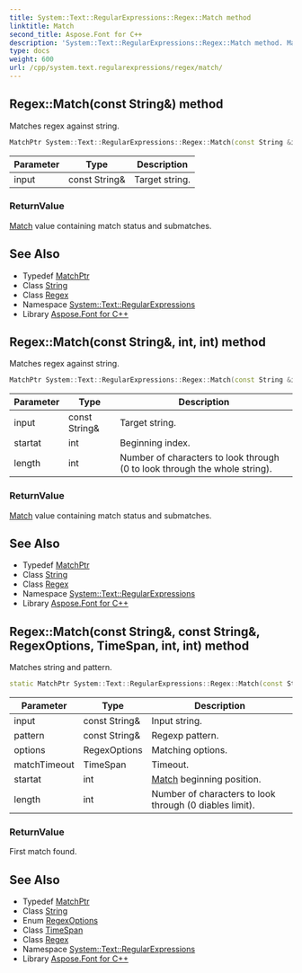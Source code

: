 ```yaml
---
title: System::Text::RegularExpressions::Regex::Match method
linktitle: Match
second_title: Aspose.Font for C++
description: 'System::Text::RegularExpressions::Regex::Match method. Matches regex against string in C++.'
type: docs
weight: 600
url: /cpp/system.text.regularexpressions/regex/match/
---
```

## Regex::Match(const String\&) method


Matches regex against string.

```cpp
MatchPtr System::Text::RegularExpressions::Regex::Match(const String &input)
```


| Parameter | Type | Description |
| --- | --- | --- |
| input | const String\& | Target string. |

### ReturnValue

[Match](../../match/) value containing match status and submatches.

## See Also

* Typedef [MatchPtr](../../matchptr/)
* Class [String](../../../system/string/)
* Class [Regex](../)
* Namespace [System::Text::RegularExpressions](../../)
* Library [Aspose.Font for C++](../../../)
## Regex::Match(const String\&, int, int) method


Matches regex against string.

```cpp
MatchPtr System::Text::RegularExpressions::Regex::Match(const String &input, int startat, int length=0)
```


| Parameter | Type | Description |
| --- | --- | --- |
| input | const String\& | Target string. |
| startat | int | Beginning index. |
| length | int | Number of characters to look through (0 to look through the whole string). |

### ReturnValue

[Match](../../match/) value containing match status and submatches.

## See Also

* Typedef [MatchPtr](../../matchptr/)
* Class [String](../../../system/string/)
* Class [Regex](../)
* Namespace [System::Text::RegularExpressions](../../)
* Library [Aspose.Font for C++](../../../)
## Regex::Match(const String\&, const String\&, RegexOptions, TimeSpan, int, int) method


Matches string and pattern.

```cpp
static MatchPtr System::Text::RegularExpressions::Regex::Match(const String &input, const String &pattern, RegexOptions options=RegexOptions::None, TimeSpan matchTimeout=InfiniteMatchTimeout, int startat=0, int length=0)
```


| Parameter | Type | Description |
| --- | --- | --- |
| input | const String\& | Input string. |
| pattern | const String\& | Regexp pattern. |
| options | RegexOptions | Matching options. |
| matchTimeout | TimeSpan | Timeout. |
| startat | int | [Match](../../match/) beginning position. |
| length | int | Number of characters to look through (0 diables limit). |

### ReturnValue

First match found.

## See Also

* Typedef [MatchPtr](../../matchptr/)
* Class [String](../../../system/string/)
* Enum [RegexOptions](../../regexoptions/)
* Class [TimeSpan](../../../system/timespan/)
* Class [Regex](../)
* Namespace [System::Text::RegularExpressions](../../)
* Library [Aspose.Font for C++](../../../)
